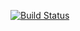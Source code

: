 [![Build Status](https://drone.io/github.com/socek/baelfire/status.png)](https://drone.io/github.com/socek/baelfire/latest)
